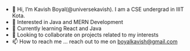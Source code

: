 - 👋 Hi, I’m Kavish Boyal(@universekavish). I am a CSE undergrad in IIIT Kota.
- 👀 Interested in Java and MERN Development
- 🌱 Currently learning React and Java
- 💞️ Looking to collaborate on projects related to my interests
- 📫 How to reach me ... reach out to me on boyalkavish@gmail.com

<!---
universekavish/universekavish is a ✨ special ✨ repository because its `README.md` (this file) appears on your GitHub profile.
You can click the Preview link to take a look at your changes.
--->
